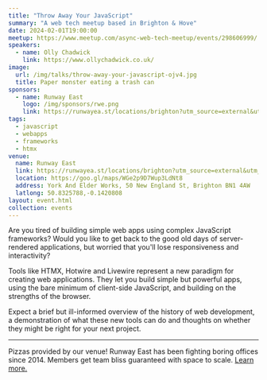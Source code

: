 ```yaml
---
title: "Throw Away Your JavaScript"
summary: "A web tech meetup based in Brighton & Hove"
date: 2024-02-01T19:00:00
meetup: https://www.meetup.com/async-web-tech-meetup/events/298606999/
speakers:
  - name: Olly Chadwick
    link: https://www.ollychadwick.co.uk/
image:
  url: /img/talks/throw-away-your-javascript-ojv4.jpg
  title: Paper monster eating a trash can
sponsors:
  - name: Runway East
    logo: /img/sponsors/rwe.png
    link: https://runwayea.st/locations/brighton?utm_source=external&utm_medium=event&utm_campaign=sponsorship
tags:
  - javascript
  - webapps
  - frameworks
  - htmx
venue:
  name: Runway East
  link: https://runwayea.st/locations/brighton?utm_source=external&utm_medium=event&utm_campaign=sponsorship
  location: https://goo.gl/maps/WGe2p9D7Wup3LdNt8
  address: York And Elder Works, 50 New England St, Brighton BN1 4AW
  latlong: 50.8325788,-0.1420808
layout: event.html
collection: events
---
```


Are you tired of building simple web apps using complex JavaScript frameworks? Would you like to get back to the good old days of server-rendered applications, but worried that you'll lose responsiveness and interactivity?

Tools like HTMX, Hotwire and Livewire represent a new paradigm for creating web applications. They let you build simple but powerful apps, using the bare minimum of client-side JavaScript, and building on the strengths of the browser.

Expect a brief but ill-informed overview of the history of web development, a demonstration of what these new tools can do and thoughts on whether they might be right for your next project.

---

Pizzas provided by our venue! Runway East has been fighting boring offices since 2014. Members get team bliss guaranteed with space to scale. [Learn more.](https://runwayea.st/locations/brighton?utm_source=external&utm_medium=event&utm_campaign=sponsorship)
